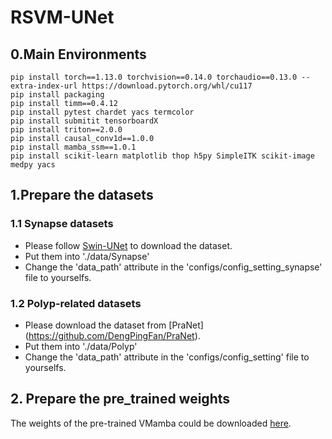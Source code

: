 # RSVM-UNet
## 0.Main Environments
```
pip install torch==1.13.0 torchvision==0.14.0 torchaudio==0.13.0 --extra-index-url https://download.pytorch.org/whl/cu117
pip install packaging
pip install timm==0.4.12
pip install pytest chardet yacs termcolor
pip install submitit tensorboardX
pip install triton==2.0.0
pip install causal_conv1d==1.0.0
pip install mamba_ssm==1.0.1 
pip install scikit-learn matplotlib thop h5py SimpleITK scikit-image medpy yacs
```
## 1.Prepare the datasets
### 1.1 Synapse datasets
 - Please follow [Swin-UNet](https://github.com/HuCaoFighting/Swin-Unet) to download the dataset.
 - Put them into './data/Synapse'
 - Change the 'data_path' attribute in the 'configs/config_setting_synapse' file to yourselfs.
### 1.2 Polyp-related datasets
 - Please download the dataset from [PraNet] (https://github.com/DengPingFan/PraNet).
 - Put them into './data/Polyp'
 - Change the 'data_path' attribute in the 'configs/config_setting' file to yourselfs.
## 2. Prepare the pre_trained weights
The weights of the pre-trained VMamba could be downloaded [here](https://github.com/MzeroMiko/VMamba).
